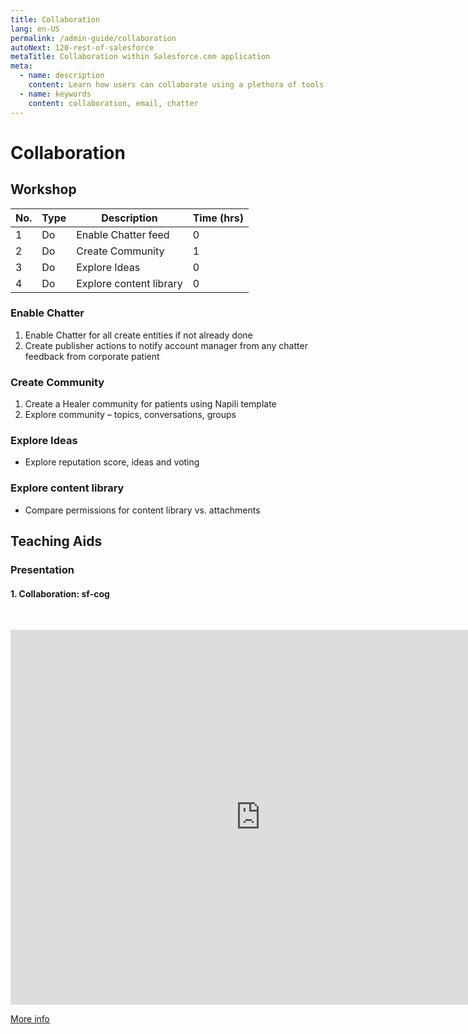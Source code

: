 ```yaml
---
title: Collaboration
lang: en-US
permalink: /admin-guide/collaboration
autoNext: 120-rest-of-salesforce
metaTitle: Collaboration within Salesforce.com application
meta:
  - name: description
    content: Learn how users can collaborate using a plethora of tools available within Salesforce.com.
  - name: keywords
    content: collaboration, email, chatter
---
```


# Collaboration

## Workshop

| No. | Type | Description             | Time (hrs) |
| --- | ---- | ----------------------- | ---------- |
| 1   | Do   | Enable Chatter feed     | 0          |
| 2   | Do   | Create Community        | 1          |
| 3   | Do   | Explore Ideas           | 0          |
| 4   | Do   | Explore content library | 0          |

### Enable Chatter

1. Enable Chatter for all create entities if not already done
2. Create publisher actions to notify account manager from any chatter feedback from corporate patient

### Create Community

1. Create a Healer community for patients using Napili template
2. Explore community – topics, conversations, groups

### Explore Ideas

- Explore reputation score, ideas and voting

### Explore content library

- Compare permissions for content library vs. attachments

## Teaching Aids

### Presentation

#### 1. Collaboration: sf-cog

&nbsp;

 <iframe src="https://docs.google.com/presentation/d/e/2PACX-1vTf-e620yy3Kn0VYgIHK49MtYcDGRpid8IDHGiuZhJgPmESXUDP8AJOHsgVQpAtwg/embed?start=false&loop=false&delayms=60000" frameborder="0" width="800" height="600" allowfullscreen="true" mozallowfullscreen="true" webkitallowfullscreen="true"></iframe>

[More info](/misc/pricing#sf-cog)
